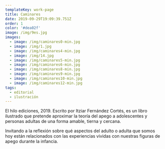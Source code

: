 ```yaml
---
templateKey: work-page
title: Caminares
date: 2019-09-29T19:09:39.751Z
order: 1
color: '#dea02f'
image: /img/9es.jpg
images:
  - image: /img/caminares0-min.jpg
  - image: /img/1.jpg
  - image: /img/caminares4-min.jpg
  - image: /img/14.jpg
  - image: /img/caminares5-min.jpg
  - image: /img/caminares6-min.jpg
  - image: /img/caminares8-min.jpg
  - image: /img/caminares9-min.jpg
  - image: /img/caminares10-min.jpg
  - image: /img/caminares12-min.jpg
tags:
  - editorial
  - ilustración
---
```

El hilo ediciones, 2019. Escrito por Itziar Fernández Cortés, es un libro ilustrado que pretende aproximar la teoría del apego a adolescentes y personas adultas de una forma amable, tierna y cercana.

Invitando a la reflexión sobre qué aspectos del adulto o adulta que somos hoy están relacionados con las experiencias vividas con nuestras figuras de apego durante la infancia.
